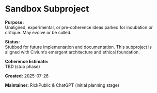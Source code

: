 <!-- Filename: README_sandbox.md -->
# Sandbox Subproject

**Purpose:**  
Unaligned, experimental, or pre-coherence ideas parked for incubation or critique. May evolve or be culled.

**Status:**  
Stubbed for future implementation and documentation. This subproject is aligned with Civium’s emergent architecture and ethical foundation.

**Coherence Estimate:**  
TBD (stub phase)

**Created:** 2025-07-26

**Maintainer:** RickPublic & ChatGPT (initial planning stage)
